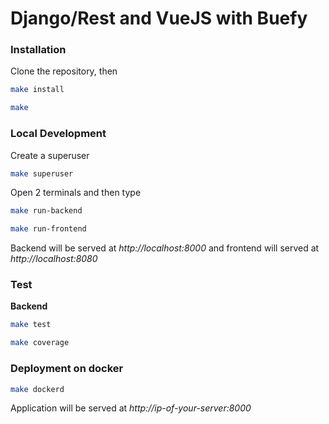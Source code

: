 # Django/Rest and VueJS with Buefy

### Installation

Clone the repository, then

```bash
make install
```

```bash
make
``` 

### Local Development

Create a superuser

```bash
make superuser
```

Open 2 terminals and then type

```bash
make run-backend
```

```bash
make run-frontend
```

Backend will be served at *http://localhost:8000* and frontend will served at *http://localhost:8080*

### Test

**Backend**

```bash
make test
```

```bash
make coverage
```

### Deployment on docker

```bash
make dockerd
```

Application will be served at *http://ip-of-your-server:8000*